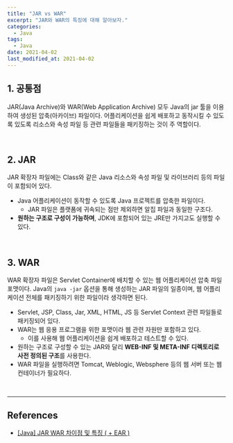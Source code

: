 ```yaml
---
title: "JAR vs WAR"
excerpt: "JAR와 WAR의 특징에 대해 알아보자."
categories:
  - Java
tags:
  - Java
date: 2021-04-02
last_modified_at: 2021-04-02
---
```


## 1. 공통점

JAR(Java Archive)와 WAR(Web Application Archive) 모두 Java의 jar 툴을 이용하여 생성된 압축(아카이브) 파일이다. 어플리케이션을 쉽게 배포하고 동작시킬 수 있도록 있도록 리소스와 속성 파일 등 관련 파일들을 패키징하는 것이 주 역할이다.

<br>

## 2. JAR

JAR 확장자 파일에는 Class와 같은 Java 리소스와 속성 파일 및 라이브러리 등의 파일이 포함되어 있다.

* Java 어플리케이션이 동작할 수 있도록 Java 프로젝트를 압축한 파일이다.
  * JAR 파일은 플랫폼에 귀속되는 점만 제외하면 알집 파일과 동일한 구조다.
* **원하는 구조로 구성이 가능하며**, JDK에 포함되어 있는 JRE만 가지고도 실행할 수 있다.

<br>

## 3. WAR

WAR 확장자 파일은 Servlet Container에 배치할 수 있는 웹 어플리케이션 압축 파일 포맷이다. Java의 ``java -jar`` 옵션을 통해 생성하는 JAR 파일의 일종이며, 웹 어플리케이션 전체를 패키징하기 위한 파일이라 생각하면 된다.

* Servlet, JSP, Class, Jar, XML, HTML, JS 등 Servlet Context 관련 파일들로 패키징되어 있다.
* WAR는 웹 응용 프로그램을 위한 포맷이라 웹 관련 자원만 포함하고 있다.
  * 이를 사용해 웹 어플리케이션을 쉽게 배포하고 테스트할 수 있다.
* 원하는 구조로 구성할 수 있는 JAR와 달리 **WEB-INF 및 META-INF 디렉토리로 사전 정의된 구조**를 사용한다.
* WAR 파일을 실행하려면 Tomcat, Weblogic, Websphere 등의 웹 서버 또는 웹 컨테이너가 필요하다.

<br>

---

## References

* [[Java] JAR WAR 차이점 및 특징 ( + EAR )](https://ifuwanna.tistory.com/224)
